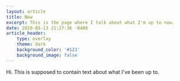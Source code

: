 ```yaml
---
layout: article
title: Now
excerpt: This is the page where I talk about what I'm up to now.
date: 2020-05-13 21:27:36 -0400
article_header:
    type: overlay
    theme: dark
    background_color: '#123'
    background_image: false
---
```


Hi. This is supposed to contain text about what I've been up to.